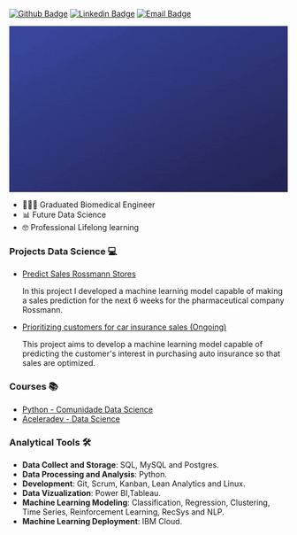 [![Github Badge](https://img.shields.io/badge/-Github-000?style=flat-square&logo=Github&logoColor=white&link=https://github.com/brunalimap)](https://github.com/brunalimap)
[![Linkedin Badge](https://img.shields.io/badge/-LinkedIn-blue?style=flat-square&logo=Linkedin&logoColor=white&link=https://www.linkedin.com/in/brunalimap/)](https://www.linkedin.com/in/brunalimap/)
[![Email Badge](https://img.shields.io/badge/email-brunapereira%40geb.inatel.br-red)](brunapereira@geb.inatel.br)


<img align="center" height="300" width="900"  src="https://github.com/brunalimap/brunalimap/blob/main/img/img02.gif">

- 👩🏻‍🎓 Graduated Biomedical Engineer 
-  📊 Future Data Science 
-  🤓 Professional Lifelong learning 

### Projects Data Science 💻
- [Predict Sales Rossmann Stores](https://github.com/brunalimap/DataScience_em_Producao)

  In this project I developed a machine learning model capable of making a sales prediction for the next 6 weeks for the pharmaceutical company Rossmann.

- [Prioritizing customers for car insurance sales (Ongoing)](https://github.com/brunalimap/health_insurance_cross_sell)

  This project aims to develop a machine learning model capable of predicting the customer's interest in purchasing auto insurance so that sales are optimized.

### Courses 📚
- [Python - Comunidade Data Science](https://github.com/brunalimap/house_rocket)
- [Aceleradev - Data Science](https://github.com/brunalimap/AceleraDev_DataScience)


### Analytical Tools 🛠️
- <b>Data Collect and Storage</b>: SQL, MySQL and Postgres. 
- <b>Data Processing and Analysis</b>: Python.
- <b>Development</b>: Git, Scrum, Kanban, Lean Analytics and Linux.
- <b>Data Vizualization</b>: Power BI,Tableau. 
- <b>Machine Learning Modeling</b>: Classification, Regression, Clustering, Time Series, Reinforcement Learning, RecSys and NLP.
- <b>Machine Learning Deployment</b>: IBM Cloud.









